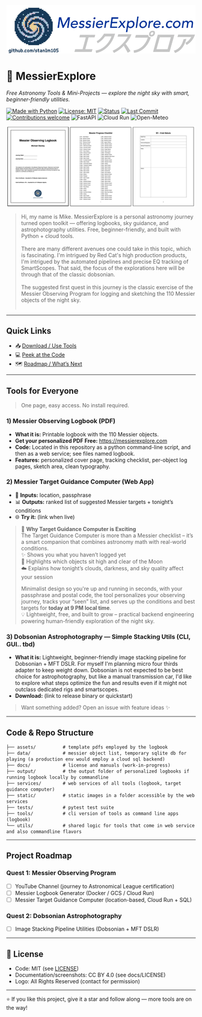 ![Logo](static/logo_main_2_nobg.png)

# 🌌 MessierExplore  
_Free Astronomy Tools & Mini-Projects — explore the night sky with smart, beginner-friendly utilities._  

[![Made with Python](https://img.shields.io/badge/Python-3.11+-informational)]()
[![License: MIT](https://img.shields.io/badge/License-MIT-green.svg)]()
[![Status](https://img.shields.io/badge/status-active-blue)]()
[![Last Commit](https://img.shields.io/github/last-commit/stanlm105/MessierExplore)]()
[![Contributions welcome](https://img.shields.io/badge/contributions-welcome-brightgreen.svg)]()
![FastAPI](https://img.shields.io/badge/FastAPI-async-green)
![Cloud Run](https://img.shields.io/badge/Deployed%20on-Cloud%20Run-blue)
![Open-Meteo](https://img.shields.io/badge/Weather-Open--Meteo-lightblue)

![Sample Logbook](static/logbook_sample.png)

> Hi, my name is Mike. MessierExplore is a personal astronomy journey turned open toolkit — offering logbooks, sky guidance, and astrophotography utilities. Free, beginner-friendly, and built with Python + cloud tools.<br><br>
> There are many different avenues one could take in this topic, which is fascinating. I'm intrigued by Red Cat's high production products, I'm intrigued by the automated pipelines and precise EQ tracking of SmartScopes. That said, the focus of the explorations here will be through that of the classic dobsonian. <br><br>
> The suggested first quest in this journey is the classic exercise of the Messier Observing Program for logging and sketching the 110 Messier objects of the night sky.<br><br>

---

## Quick Links
- 📥 [Download / Use Tools](#tools-for-everyone)  
- 💻 [Peek at the Code](#code--repo-structure)  
- 🗺️ [Roadmap / What’s Next](#project-roadmap)
---

## Tools for Everyone

> One page, easy access. No install required.

### 1) Messier Observing Logbook (PDF)
- **What it is:** Printable logbook with the 110 Messier objects.
- **Get your personalized PDF Free:** https://messierexplore.com
- **Code:** Located in this repository as a python command-line script, and then as a web service; see files named logbook.
- **Features:** personalized cover page, tracking checklist, per-object log pages, sketch area, clean typography.

### 2) Messier Target Guidance Computer (Web App)
- 📝 **Inputs:** location, passphrase  
- 📊 **Outputs:** ranked list of suggested Messier targets + tonight’s conditions  
- 🌐 **Try it:** (link when live)

> 🚀 **Why Target Guidance Computer is Exciting**  
> The Target Guidance Computer is more than a Messier checklist – it’s a smart companion that combines astronomy math with real-world conditions.  
> ✨ Shows you what you haven’t logged yet  
> 🌙 Highlights which objects sit high and clear of the Moon  
> ☁️ Explains how tonight’s clouds, darkness, and sky quality affect your session
>   
> Minimalist design so you're up and running in seconds, with your passphrase and postal code, the tool personalizes your observing journey, tracks your “seen” list, and serves up the conditions and best targets for **today at 9 PM local time**.  
> 💡 Lightweight, free, and built to grow – practical backend engineering powering human-friendly exploration of the night sky.

### 3) Dobsonian Astrophotography — Simple Stacking Utils (CLI, GUI.. tbd)
- **What it is:** Lightweight, beginner-friendly image stacking pipeline for Dobsonian + MFT DSLR. For myself I'm planning micro four thirds adapter to keep weight down. Dobsonian is not expected to be best choice for astrophotography, but like a manual transmission car, I'd like to explore what steps optimize the fun and results even if it might not outclass dedicated rigs and smartscopes.
- **Download:** (link to release binary or quickstart)

> Want something added? Open an issue with feature ideas ✨

---

## Code & Repo Structure
```text
├── assets/          # template pdfs employed by the logbook
├── data/            # messier object list, temporary sqlite db for playing (a production env would employ a cloud sql backend)
├── docs/            # license and manuals (work-in-progress)
├── output/          # the output folder of personalized logbooks if running logbook locally by commandline
├── services/        # web services of all tools (logbook, target guidance computer)
├── static/          # static images in a folder accessible by the web services
├── tests/           # pytest test suite
├── tools/           # cli version of tools as command line apps (logbook)
└── utils/           # shared logic for tools that come in web service and also commandline flavors 
```

---

## Project Roadmap

### Quest 1: Messier Observing Program
- [ ] YouTube Channel (journey to Astronomical League certification)  
- [ ] Messier Logbook Generator (Docker / GCS / Cloud Run)  
- [ ] Messier Target Guidance Computer (location-based, Cloud Run + SQL)  

### Quest 2: Dobsonian Astrophotography
- [ ] Image Stacking Pipeline Utilities (Dobsonian + MFT DSLR)  

---

## 📄 License
- Code: MIT (see [LICENSE](LICENSE))  
- Documentation/screenshots: CC BY 4.0 (see docs/LICENSE)  
- Logo: All Rights Reserved (contact for permission)  

---

⭐ If you like this project, give it a star and follow along — more tools are on the way!

